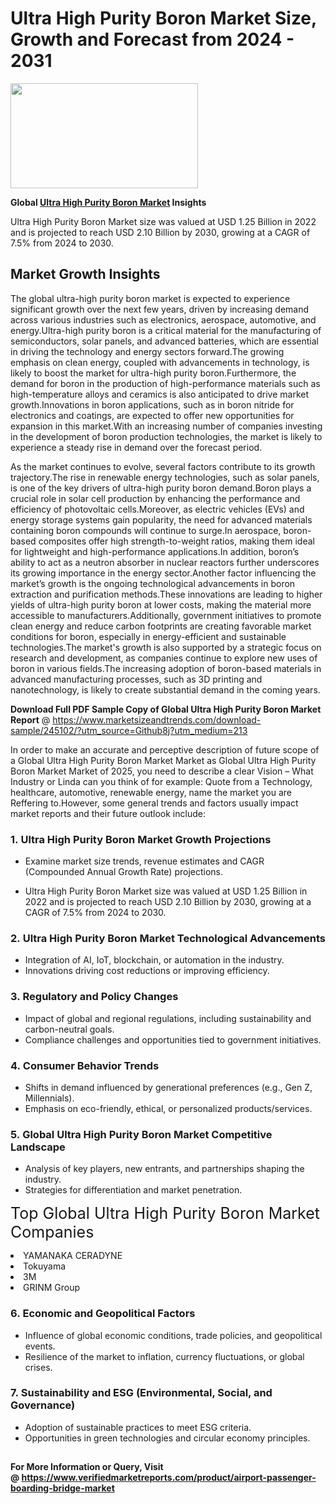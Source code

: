 <H1>Ultra High Purity Boron Market Size, Growth and Forecast from 2024 - 2031</H1><img class="aligncenter size-medium wp-image-584254" src="https://thirdeyenews.in/wp-content/uploads/2024/09/Global-Market-Research-300x168.jpeg" alt="" width="300" height="168" /><p><strong>Global&nbsp;<a href="https://www.marketsizeandtrends.com/download-sample/245102/?utm_source=Github8j?utm_medium=213">Ultra High Purity Boron Market</a> Insights</strong></p><p>Ultra High Purity Boron Market size was valued at USD 1.25 Billion in 2022 and is projected to reach USD 2.10 Billion by 2030, growing at a CAGR of 7.5% from 2024 to 2030.</p><p><h2>Market Growth Insights</h2> <p>The global ultra-high purity boron market is expected to experience significant growth over the next few years, driven by increasing demand across various industries such as electronics, aerospace, automotive, and energy.Ultra-high purity boron is a critical material for the manufacturing of semiconductors, solar panels, and advanced batteries, which are essential in driving the technology and energy sectors forward.The growing emphasis on clean energy, coupled with advancements in technology, is likely to boost the market for ultra-high purity boron.Furthermore, the demand for boron in the production of high-performance materials such as high-temperature alloys and ceramics is also anticipated to drive market growth.Innovations in boron applications, such as in boron nitride for electronics and coatings, are expected to offer new opportunities for expansion in this market.With an increasing number of companies investing in the development of boron production technologies, the market is likely to experience a steady rise in demand over the forecast period.</p> <p>As the market continues to evolve, several factors contribute to its growth trajectory.The rise in renewable energy technologies, such as solar panels, is one of the key drivers of ultra-high purity boron demand.Boron plays a crucial role in solar cell production by enhancing the performance and efficiency of photovoltaic cells.Moreover, as electric vehicles (EVs) and energy storage systems gain popularity, the need for advanced materials containing boron compounds will continue to surge.In aerospace, boron-based composites offer high strength-to-weight ratios, making them ideal for lightweight and high-performance applications.In addition, boron’s ability to act as a neutron absorber in nuclear reactors further underscores its growing importance in the energy sector.Another factor influencing the market’s growth is the ongoing technological advancements in boron extraction and purification methods.These innovations are leading to higher yields of ultra-high purity boron at lower costs, making the material more accessible to manufacturers.Additionally, government initiatives to promote clean energy and reduce carbon footprints are creating favorable market conditions for boron, especially in energy-efficient and sustainable technologies.The market's growth is also supported by a strategic focus on research and development, as companies continue to explore new uses of boron in various fields.The increasing adoption of boron-based materials in advanced manufacturing processes, such as 3D printing and nanotechnology, is likely to create substantial demand in the coming years.<p><span class=""><strong>Download Full PDF Sample Copy of Global Ultra High Purity Boron Market Report</strong> @ <a href="https://www.marketsizeandtrends.com/download-sample/245102/?utm_source=Github8j?utm_medium=213" target="_blank">https://www.marketsizeandtrends.com/download-sample/245102/?utm_source=Github8j?utm_medium=213</a></span></p><p>In order to make an accurate and perceptive description of future scope of a Global&nbsp;Ultra High Purity Boron Market Market as Global&nbsp;Ultra High Purity Boron Market Market of 2025, you need to describe a clear Vision &ndash; What Industry or Linda can you think of for example: Quote from a Technology, healthcare, automotive, renewable energy, name the market you are Reffering to.However, some general trends and factors usually impact market reports and their future outlook include:</p><h3>1.&nbsp;<strong>Ultra High Purity Boron Market Growth Projections</strong></h3><ul><li>Examine market size trends, revenue estimates and CAGR (Compounded Annual Growth Rate) projections.</li><li><p>Ultra High Purity Boron Market size was valued at USD 1.25 Billion in 2022 and is projected to reach USD 2.10 Billion by 2030, growing at a CAGR of 7.5% from 2024 to 2030.</p></li></ul><h3>2.&nbsp;<strong>Ultra High Purity Boron Market Technological Advancements</strong></h3><ul><li>Integration of AI, IoT, blockchain, or automation in the industry.</li><li>Innovations driving cost reductions or improving efficiency.</li></ul><h3>3.&nbsp;<strong>Regulatory and Policy Changes</strong></h3><ul><li>Impact of global and regional regulations, including sustainability and carbon-neutral goals.</li><li>Compliance challenges and opportunities tied to government initiatives.</li></ul><h3>4.&nbsp;<strong>Consumer Behavior Trends</strong></h3><ul><li>Shifts in demand influenced by generational preferences (e.g., Gen Z, Millennials).</li><li>Emphasis on eco-friendly, ethical, or personalized products/services.</li></ul><h3>5.&nbsp;<strong>Global Ultra High Purity Boron Market Competitive Landscape</strong></h3><ul><li>Analysis of key players, new entrants, and partnerships shaping the industry.</li><li>Strategies for differentiation and market penetration.</li></ul><p data-pm-slice="1 1 []"><span style="color: inherit; font-family: inherit; font-size: 25px;">Top Global Ultra High Purity Boron Market Companies</span></p><div class="" data-test-id=""><p><li>YAMANAKA CERADYNE</li><li> Tokuyama</li><li> 3M</li><li> GRINM Group</li></p></div><h3>6.&nbsp;<strong>Economic and Geopolitical Factors</strong></h3><ul><li>Influence of global economic conditions, trade policies, and geopolitical events.</li><li>Resilience of the market to inflation, currency fluctuations, or global crises.</li></ul><h3>7.&nbsp;<strong>Sustainability and ESG (Environmental, Social, and Governance)</strong></h3><ul><li>Adoption of sustainable practices to meet ESG criteria.</li><li>Opportunities in green technologies and circular economy principles.</li></ul><h2><strong style="font-size: 14px;">For More Information or Query, Visit @&nbsp;</strong><a style="background-color: #ffffff; font-size: 14px;" href="https://www.marketsizeandtrends.com/report/ultra-high-purity-boron-market/" target="_blank">https://www.verifiedmarketreports.com/product/airport-passenger-boarding-bridge-market</a></h2>